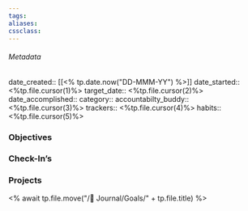 ```yaml
---
tags:
aliases:
cssclass: 
---
```


###### Metadata 
date_created:: [[<% tp.date.now("DD-MMM-YY") %>]]
date_started:: <%tp.file.cursor(1)%>
target_date:: <%tp.file.cursor(2)%>
date_accomplished::
category::
accountabilty_buddy:: <%tp.file.cursor(3)%>
trackers:: <%tp.file.cursor(4)%>
habits:: <%tp.file.cursor(5)%>

### Objectives
### Check-In’s
### Projects


<% await tp.file.move("/🌱 Journal/Goals/" + tp.file.title) %>




